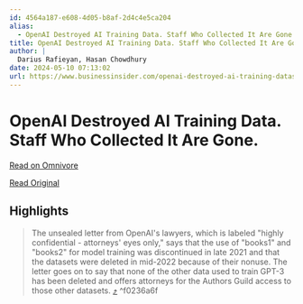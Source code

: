 ```yaml
---
id: 4564a187-e608-4d05-b8af-2d4c4e5ca204
alias:
  - OpenAI Destroyed AI Training Data. Staff Who Collected It Are Gone.
title: OpenAI Destroyed AI Training Data. Staff Who Collected It Are Gone.
author: |
  Darius Rafieyan, Hasan Chowdhury
date: 2024-05-10 07:13:02
url: https://www.businessinsider.com/openai-destroyed-ai-training-datasets-lawsuit-authors-books-copyright-2024-5
---
```


# OpenAI Destroyed AI Training Data. Staff Who Collected It Are Gone.

[Read on Omnivore](https://omnivore.app/me/https-www-businessinsider-com-openai-destroyed-ai-training-datas-18f612226a3)

[Read Original](https://www.businessinsider.com/openai-destroyed-ai-training-datasets-lawsuit-authors-books-copyright-2024-5)

## Highlights

> The unsealed letter from OpenAI's lawyers, which is labeled "highly confidential - attorneys' eyes only," says that the use of "books1" and "books2" for model training was discontinued in late 2021 and that the datasets were deleted in mid-2022 because of their nonuse. The letter goes on to say that none of the other data used to train GPT-3 has been deleted and offers attorneys for the Authors Guild access to those other datasets. [⤴️](https://omnivore.app/me/https-www-businessinsider-com-openai-destroyed-ai-training-datas-18f612226a3#f0236a6f-8ead-4e15-9acd-594964a930c4)  ^f0236a6f

